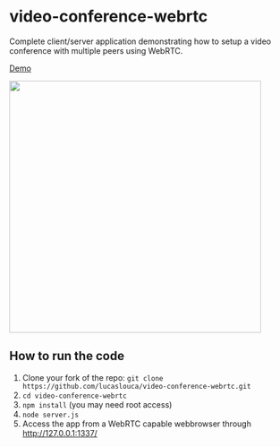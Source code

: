 # video-conference-webrtc
Complete client/server application demonstrating how to setup a video conference with multiple peers using WebRTC.

<a href="http://www.foobubble.com" target="_blank">Demo</a>

<img src="https://cloud.githubusercontent.com/assets/10542894/7550897/538ec66a-f674-11e4-9f52-b0f5a5b9911d.png" width="450"/>

## How to run the code
1. Clone your fork of the repo: `git clone https://github.com/lucaslouca/video-conference-webrtc.git` 
2. `cd video-conference-webrtc `
3. `npm install` (you may need root access)
4. `node server.js`
5. Access the app from a WebRTC capable webbrowser through <a href="http://127.0.0.1:1337/" target="_blank">http://127.0.0.1:1337/</a>
